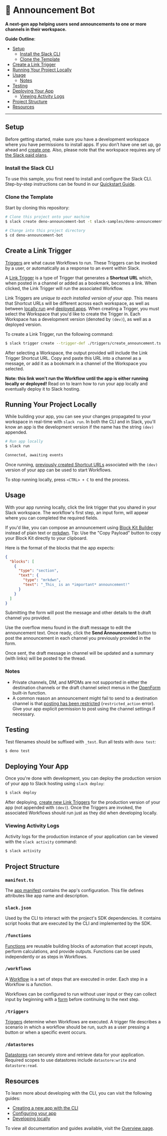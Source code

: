 # 📯 Announcement Bot

**A next-gen app helping users send announcements to one or more channels in their workspace.**

**Guide Outline**:

- [Setup](#setup)
  - [Install the Slack CLI](#install-the-slack-cli)
  - [Clone the Template](#clone-the-template)
- [Create a Link Trigger](#create-a-link-trigger)
- [Running Your Project Locally](#running-your-project-locally)
- [Usage](#usage)
  - [Notes](#notes)
- [Testing](#testing)
- [Deploying Your App](#deploying-your-app)
  - [Viewing Activity Logs](#viewing-activity-logs)
- [Project Structure](#project-structure)
- [Resources](#resources)

---

## Setup

Before getting started, make sure you have a development workspace where you
have permissions to install apps. If you don’t have one set up, go ahead and
[create one](https://slack.com/create). Also, please note that the workspace
requires any of [the Slack paid plans](https://slack.com/pricing).

### Install the Slack CLI

To use this sample, you first need to install and configure the Slack CLI.
Step-by-step instructions can be found in our
[Quickstart Guide](https://api.slack.com/future/quickstart).

### Clone the Template

Start by cloning this repository:

```zsh
# Clone this project onto your machine
$ slack create deno-announcement-bot -t slack-samples/deno-announcement-bot

# Change into this project directory
$ cd deno-announcement-bot
```

## Create a Link Trigger

[Triggers](https://api.slack.com/future/triggers) are what cause Workflows to
run. These Triggers can be invoked by a user, or automatically as a response to
an event within Slack.

A [Link Trigger](https://api.slack.com/future/triggers/link) is a type of
Trigger that generates a **Shortcut URL** which, when posted in a channel or
added as a bookmark, becomes a link. When clicked, the Link Trigger will run the
associated Workflow.

Link Triggers are _unique to each installed version of your app_. This means
that Shortcut URLs will be different across each workspace, as well as between
[locally run](#running-your-project-locally) and
[deployed apps](#deploying-your-app). When creating a Trigger, you must select
the Workspace that you'd like to create the Trigger in. Each Workspace has a
development version (denoted by `(dev)`), as well as a deployed version.

To create a Link Trigger, run the following command:

```zsh
$ slack trigger create --trigger-def ./triggers/create_announcement.ts
```

After selecting a Workspace, the output provided will include the Link Trigger
Shortcut URL. Copy and paste this URL into a channel as a message, or add it as
a bookmark in a channel of the Workspace you selected.

**Note: this link won't run the Workflow until the app is either running locally
or deployed!** Read on to learn how to run your app locally and eventually
deploy it to Slack hosting.

## Running Your Project Locally

While building your app, you can see your changes propagated to your workspace
in real-time with `slack run`. In both the CLI and in Slack, you'll know an app
is the development version if the name has the string `(dev)` appended.

```zsh
# Run app locally
$ slack run

Connected, awaiting events
```

Once running, [previously created Shortcut URLs](#create-a-link-trigger)
associated with the `(dev)` version of your app can be used to start Workflows.

To stop running locally, press `<CTRL> + C` to end the process.

## Usage

With your app running locally, click the link trigger that you shared in your Slack workspace. The workflow's first step, an input form, will appear where you can completed the required fields.

If you'd like, you can compose an announcement using [Block Kit Builder](https://app.slack.com/block-kit-builder) instead of plain text or [mrkdwn](https://api.slack.com/reference/surfaces/formatting). Tip: Use the "Copy Payload" button to copy your Block Kit directly to your clipboard. 

Here is the format of the blocks that the app expects:

```json
{
  "blocks": [
    {
      "type": "section",
      "text": {
        "type": "mrkdwn",
        "text": "_This_ is an *important* announcement!"
      }
    }
  ]
}
```

Submitting the form will post the message and other details to the draft channel you provided.

Use the overflow menu found in the draft message to edit the announcement text. Once ready, click the **Send Announcement** button to post the announcement in each channel you previously provided in the form.

Once sent, the draft message in channel will be updated and a summary (with links) will be posted to the thread.

### Notes

- Private channels, DM, and MPDMs are not supported in either the destination channels or the draft channel select menus in the [OpenForm](https://api.slack.com/future/functions#open-a-form) built-in function.
- A common reason an announcement might fail to send to a destination channel is that [posting has been restricted](https://slack.com/help/articles/360004635551) (`restricted_action` error). Give your app explicit permission to post using the channel settings if necessary.

## Testing

Test filenames should be suffixed with `_test`. Run all tests with `deno test`:

```zsh
$ deno test
```

## Deploying Your App

Once you're done with development, you can deploy the production version of your
app to Slack hosting using `slack deploy`:

```zsh
$ slack deploy
```

After deploying, [create new Link Triggers](#create-a-link-trigger) for the
production version of your app (not appended with `(dev)`). Once the Triggers
are invoked, the associated Workflows should run just as they did when
developing locally.

### Viewing Activity Logs

Activity logs for the production instance of your application can be viewed with
the `slack activity` command:

```zsh
$ slack activity
```

## Project Structure

### `manifest.ts`

The [app manifest](https://api.slack.com/future/manifest) contains the app's
configuration. This file defines attributes like app name and description.

### `slack.json`

Used by the CLI to interact with the project's SDK dependencies. It contains
script hooks that are executed by the CLI and implemented by the SDK.

### `/functions`

[Functions](https://api.slack.com/future/functions) are reusable building blocks
of automation that accept inputs, perform calculations, and provide outputs.
Functions can be used independently or as steps in Workflows.

### `/workflows`

A [Workflow](https://api.slack.com/future/workflows) is a set of steps that are
executed in order. Each step in a Workflow is a function.

Workflows can be configured to run without user input or they can collect input
by beginning with a [form](https://api.slack.com/future/forms) before continuing
to the next step.

### `/triggers`

[Triggers](https://api.slack.com/future/triggers) determine when Workflows are
executed. A trigger file describes a scenario in which a workflow should be run,
such as a user pressing a button or when a specific event occurs.

### `/datastores`

[Datastores](https://api.slack.com/future/datastores) can securely store and
retrieve data for your application. Required scopes to use datastores include
`datastore:write` and `datastore:read`.

## Resources

To learn more about developing with the CLI, you can visit the following guides:

- [Creating a new app with the CLI](https://api.slack.com/future/create)
- [Configuring your app](https://api.slack.com/future/manifest)
- [Developing locally](https://api.slack.com/future/run)

To view all documentation and guides available, visit the
[Overview page](https://api.slack.com/future/overview).